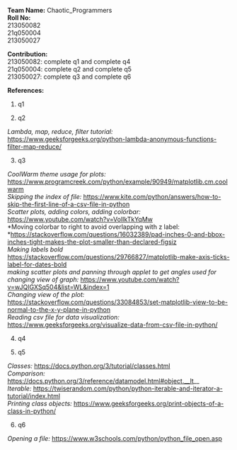 **Team Name:** Chaotic_Programmers  
**Roll No:**  
213050082  
21q050004  
213050027  

**Contribution:**  
213050082: complete q1 and complete q4  
21q050004: complete q2 and complete q5    
213050027: complete q3 and complete q6  

**References:**  
1. q1

2. q2

*Lambda, map, reduce, filter tutorial:* https://www.geeksforgeeks.org/python-lambda-anonymous-functions-filter-map-reduce/  

3. q3

*CoolWarm theme usage for plots:* https://www.programcreek.com/python/example/90949/matplotlib.cm.coolwarm  
*Skipping the index of file:* https://www.kite.com/python/answers/how-to-skip-the-first-line-of-a-csv-file-in-python  
*Scatter plots, adding colors, adding colorbar:* https://www.youtube.com/watch?v=VolIkTkYqMw  
*Moving colorbar to right to avoid overlapping with z label: *https://stackoverflow.com/questions/16032389/pad-inches-0-and-bbox-inches-tight-makes-the-plot-smaller-than-declared-figsiz  
*Making labels bold* https://stackoverflow.com/questions/29766827/matplotlib-make-axis-ticks-label-for-dates-bold  
*making scatter plots and panning through applet to get angles used for changing view of graph:* https://www.youtube.com/watch?v=wJQIGXSq504&list=WL&index=1  
*Changing view of the plot:* https://stackoverflow.com/questions/33084853/set-matplotlib-view-to-be-normal-to-the-x-y-plane-in-python  
*Reading csv file for data visualization:* https://www.geeksforgeeks.org/visualize-data-from-csv-file-in-python/  

4. q4

5. q5

*Classes:* https://docs.python.org/3/tutorial/classes.html  
*Comparison:* https://docs.python.org/3/reference/datamodel.html#object.__lt__  
*Iterable:* https://twiserandom.com/python/python-iterable-and-iterator-a-tutorial/index.html  
*Printing class objects:* https://www.geeksforgeeks.org/print-objects-of-a-class-in-python/  

6. q6

*Opening a file:* https://www.w3schools.com/python/python_file_open.asp

